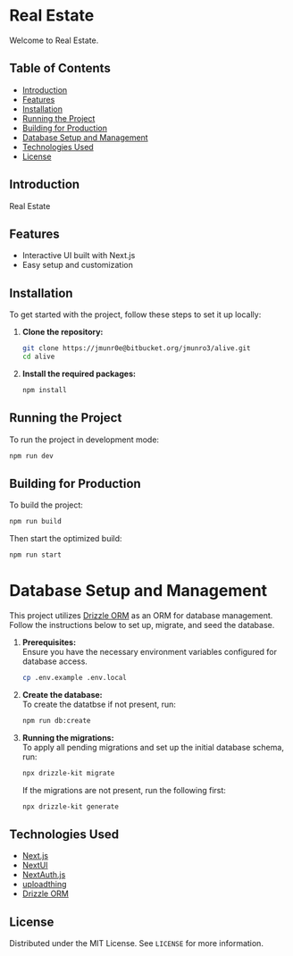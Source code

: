 # Real Estate

Welcome to Real Estate.

## Table of Contents

- [Introduction](#introduction)
- [Features](#features)
- [Installation](#installation)
- [Running the Project](#running-the-project)
- [Building for Production](#building-for-production)
- [Database Setup and Management](#database-setup-and-management)
- [Technologies Used](#technologies-used)
- [License](#license)

## Introduction

Real Estate

## Features

- Interactive UI built with Next.js
- Easy setup and customization

## Installation

To get started with the project, follow these steps to set it up locally:

1. **Clone the repository:**

   ```bash
   git clone https://jmunr0e@bitbucket.org/jmunro3/alive.git
   cd alive
   ```

2. **Install the required packages:**

   ```bash
   npm install
   ```

## Running the Project

To run the project in development mode:

```bash
npm run dev
```

## Building for Production

To build the project:

```bash
npm run build
```

Then start the optimized build:

```bash
npm run start
```

# Database Setup and Management

This project utilizes [Drizzle ORM](https://orm.drizzle.team/) as an ORM for database management. Follow the instructions below to set up, migrate, and seed the database.

1. **Prerequisites:**  
   Ensure you have the necessary environment variables configured for database access.

   ```bash
   cp .env.example .env.local
   ```

2. **Create the database:**  
   To create the datatbse if not present, run:

   ```bash
   npm run db:create
   ```

3. **Running the migrations:**  
   To apply all pending migrations and set up the initial database schema, run:

   ```bash
   npx drizzle-kit migrate
   ```

   If the migrations are not present, run the following first:

   ```bash
   npx drizzle-kit generate
   ```

## Technologies Used

- [Next.js](https://nextjs.org/)
- [NextUI](https://nextui.org/)
- [NextAuth.js](https://next-auth.js.org/)
- [uploadthing](https://uploadthing.com/)
- [Drizzle ORM](https://orm.drizzle.team/)

## License

Distributed under the MIT License. See `LICENSE` for more information.
